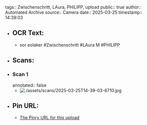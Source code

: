 tags:: Zwischenschritt, LAura, PHILIPP, upload
public:: true
author:: Automated Archive
source:: Camera
date:: 2025-03-25
timestamp:: 14:39:03

- ## OCR Text:
	- sor eolaker
	  #Zwischenschritt
	  #LAura
	  M
	  #PHILIPP
- ## Scans:
- ### Scan 1
  annotated:: false
	- ![./assets/scans/2025-03-25T14-39-03-6710.jpg](./assets/scans/2025-03-25T14-39-03-6710.jpg)
- ## Pin URL:
	- [The Pinry URL for this upload](https://pinry.petau.net/pins/290/)